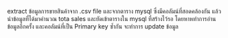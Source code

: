 extract ข้อมูลการขายสินค้าจาก .csv file และจากตาราง mysql ซึ่งมีคอลัมน์ที่สอดคล้องกัน
แล้วนำข้อมูลที่ได้มาคำนวณ tota sales และยัดเข้าตารางใน mysql ที่สร้างไว้รอ โดยหาหทำการอ่านข้อมูลอีกครั้ง
และคอลัมน์ที่เป็น Primary key ซ้ำกัน จะทำการ update ข้อมูล
